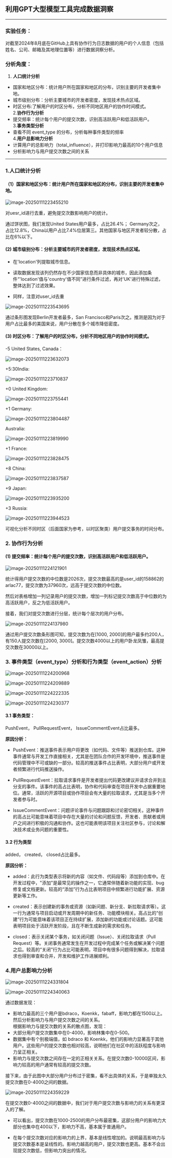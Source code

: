 ## 利用GPT大型模型工具完成数据洞察

-----

### 实验任务： 
对截至2024年8月底在GitHub上具有协作行为日志数据的用户的个人信息（包括姓名、公司、邮箱及其地理位置等）进行数据洞察分析。  
### 分析角度：  
1. **人口统计分析**
- 国家和地区分布：统计用户所在国家和地区的分布，识别主要的开发者集中地。  
- 城市级别分布：分析主要城市的开发者密度，发现技术热点区域。
- 时区分布:了解用户的时区分布，分析不同地区用户的协作时间模式。  
2.**协作行为分析**
- 提交频率：统计每个用户的提交次数，识别高活跃用户和低活跃用户。  
3.**事务类型分析**  
- 查看不同 event_type 的分布，分析每种事件类型的频率  
4.**用户总影响力分析**  
- 计算用户的总影响力（total_influence），并打印影响力最高的10个用户信息  
- 分析影响力与用户提交次数之间的关系

-----

### 1.人口统计分析

#### （1）国家和地区分布：统计用户所在国家和地区的分布，识别主要的开发者集中地。

![image-20250111223455210](C:\Users\HUAWEI\AppData\Roaming\Typora\typora-user-images\image-20250111223455210.png)

对uesr_id进行去重，避免提交次数影响用户的统计。  

通过饼状图，我们发现United States用户最多，占比26.4%； Germany次之，占比12.8%，China以用户占比7.4%位居第三。其他国家与地区开发者较分散，占比在6%以下。

#### (2) 城市级别分布：分析主要城市的开发者密度，发现技术热点区域。

- 在'location'列提取城市信息。  

- 读取数据发现该列仍然存在不少国家信息而非具体的城市，因此添加条件“'location'值与'country'值不同”进行条件过滤，再对'UK'进行特殊过滤，整体达到了过滤效果。

- 同样，注意对user_id去重

![image-20250111223543695](C:\Users\HUAWEI\AppData\Roaming\Typora\typora-user-images\image-20250111223543695.png)

通过条形图发现Berlin开发者最多，San Francisco和Paris次之。推测是因为对于用户占比最多的美国来说，用户分散在多个城市降低密度。

#### (3) 时区分布：了解用户的时区分布，分析不同地区用户的协作时间模式。

-5 United States, Canada：

![image-20250111223632073](C:\Users\HUAWEI\AppData\Roaming\Typora\typora-user-images\image-20250111223632073.png)

+5:30India:

![image-20250111223710837](C:\Users\HUAWEI\AppData\Roaming\Typora\typora-user-images\image-20250111223710837.png)

+0 United Kingdom:

![image-20250111223755441](C:\Users\HUAWEI\AppData\Roaming\Typora\typora-user-images\image-20250111223755441.png)

+1 Germany:

![image-20250111223804487](C:\Users\HUAWEI\AppData\Roaming\Typora\typora-user-images\image-20250111223804487.png)

Australia:

![image-20250111223819990](C:\Users\HUAWEI\AppData\Roaming\Typora\typora-user-images\image-20250111223819990.png)

+1 France:

![image-20250111223828475](C:\Users\HUAWEI\AppData\Roaming\Typora\typora-user-images\image-20250111223828475.png)

+8 China:

![image-20250111223837587](C:\Users\HUAWEI\AppData\Roaming\Typora\typora-user-images\image-20250111223837587.png)

+9 Japan:

![image-20250111223935200](C:\Users\HUAWEI\AppData\Roaming\Typora\typora-user-images\image-20250111223935200.png)

+3 Russia:

![image-20250111223944523](C:\Users\HUAWEI\AppData\Roaming\Typora\typora-user-images\image-20250111223944523.png)

可视化分析不同时区（后面国家为参考，以时区聚类）用户提交事务的时间分布。

### 2. 协作行为分析

#### (1) 提交频率：统计每个用户的提交次数，识别高活跃用户和低活跃用户。

![image-20250111224121901](C:\Users\HUAWEI\AppData\Roaming\Typora\typora-user-images\image-20250111224121901.png)

统计得用户提交次数的中位数是2026次，提交次数最高的是user_id的158862的arlac77，提交次数为37960次，远高于提交次数的中位数。  

然后对表格增加一列记录用户的提交次数，增加一列标记提交次数高于中位数的为高活跃用户，反之为低活跃用户。  

接着，我们对提交次数进行分层，统计每个层次的用户分布。

![image-20250111224137980](C:\Users\HUAWEI\AppData\Roaming\Typora\typora-user-images\image-20250111224137980.png)

通过用户提交次数条形图可知，提交次数为在[1000, 2000]的用户最多约200人，有150人提交次数在[2000, 3000]。提交次数4000以上的用户卧龙凤雏，最高提交次数在30000以上。

### 3. 事件类型（event_type）分析和行为类型（event_action）分析  

![image-20250111224200968](C:\Users\HUAWEI\AppData\Roaming\Typora\typora-user-images\image-20250111224200968.png)

![image-20250111224209889](C:\Users\HUAWEI\AppData\Roaming\Typora\typora-user-images\image-20250111224209889.png)

![image-20250111224222335](C:\Users\HUAWEI\AppData\Roaming\Typora\typora-user-images\image-20250111224222335.png)

![image-20250111224230377](C:\Users\HUAWEI\AppData\Roaming\Typora\typora-user-images\image-20250111224230377.png)

#### **3.1 事务类型：**  

PushEvent， PullRequestEvent， IssueCommentEvent占比最多。  

**原因分析：**
- PushEvent：推送事件表示用户将更改（如代码、文件等）推送到仓库。这种事件通常与开发工作直接相关，尤其是在团队合作的开发环境中，推送事件是代码管理中不可或缺的一部分。较高的推送事件占比表明，大部分用户或开发者频繁进行代码推送操作。

- PullRequestEvent：拉取请求事件是开发者提出代码更改建议并请求合并到主分支的事件。该事件的高占比表明，协作和代码审查在项目开发中占据重要地位。通常，活跃的开源项目或协作项目会有大量的拉取请求，尤其是当多个开发者参与时。

- IssueCommentEvent：问题评论事件与问题跟踪和讨论密切相关。这种事件的高占比可能意味着项目中存在大量的讨论和问题反馈，开发者、贡献者或用户之间进行积极的沟通和协作。这也可能表明该项目关注社区参与，讨论和解决技术或业务问题的重要性。  


#### 3.2 **行为类型**  

added， created， closed占比最多。  

**原因分析：**
- added：此行为类型表示将新的内容（如文件、代码段等）添加到仓库中。在开发过程中，"添加"是最常见的操作之一，它通常伴随着新功能的实现、bug 修复或文档更新。较高的“添加”行为占比表明项目中频繁进行功能扩展、资源更新等工作。

- created：表示创建新的事务或资源（如新问题、新分支、新拉取请求等）。这一行为通常与项目启动或开发周期中的新任务、功能模块相关。高占比的“创建”行为可能意味着该项目正在持续扩展，添加新的功能或讨论话题。这可能表明项目处于活跃开发阶段，且在不断生成新的需求和任务。

- closed：表示关闭某个事务，如关闭问题（Issue）、关闭拉取请求（Pull Request）等。关闭事务通常发生在开发过程中完成某个任务或解决某个问题之后。较高的“关闭”行为占比可能表明，项目中有很多问题得到解决，拉取请求也得到审查和合并，开发和维护工作进展顺利。

### 4.用户总影响力分析

![image-20250111224331804](C:\Users\HUAWEI\AppData\Roaming\Typora\typora-user-images\image-20250111224331804.png)

![image-20250111224340063](C:\Users\HUAWEI\AppData\Roaming\Typora\typora-user-images\image-20250111224340063.png)

通过数据发现：  
- 影响力最高的三个用户是bdraco，Koenkk，fabaff，影响力都在1500以上。  
然后分析影响力与用户提交次数之间的关系。  
根据影响力与提交次数的关系的散点图，发现：  
- 大部分用户提交次数集中在0-4000，影响林集中在0-500。  
- 数据集中有个别极端值，如 bdraco 和 Koenkk，他们的影响力显著高于其他用户。这些用户的提交次数也相对较高，说明他们在社区中的活跃程度与影响力呈正相关。  
- 影响力与提交次数之间存在一定的正相关关系。在提交次数0-10000区间，影响力较高的用户通常有较高的提交次数。  

接下来，由于此图中大部分用户分布过于密集，看不出具体的关系，于是单独太久提交次数在0-4000之间的数据。

![image-20250111224359229](C:\Users\HUAWEI\AppData\Roaming\Typora\typora-user-images\image-20250111224359229.png)

在提交次数0-4000之间的数据中，我们对于用户提交次数与影响力的关系有更深入的了解。  

- 可以看出，提交次数在1000-2500的用户分布最密集，这部分用户的影响力大部分也集中在400以下，影响力不高，基本属于普通用户。  

- 在每个提交次数对应的影响力的上界，基本是线性增加的。说明最高影响力与提交次数基本是呈线性的。影响力越高的用户，提交次数也更高。基本不会出现提交次数低，但影响力突出的情况。
